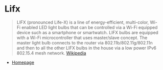 # Lifx

> LIFX (pronounced Life-X) is a line of energy-efficient, multi-color, Wi-Fi enabled LED light bulbs that can be controlled via a Wi-Fi equipped device such as a smartphone or smartwatch. LIFX bulbs are equipped with a Wi-Fi microcontroller that uses master/slave concept. The master light bulb connects to the router via 802.11b/802.11g/802.11n and then to all the other LIFX bulbs in the house via a low power IPv6 802.15.4 mesh network. [Wikipedia](https://en.wikipedia.org/wiki/LIFX)

- [Homepage](http://www.lifx.com/)
